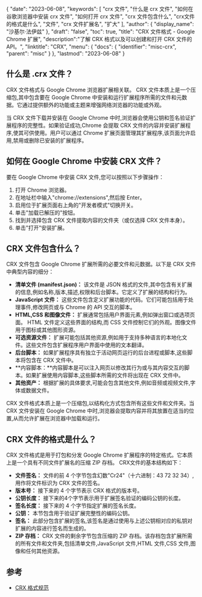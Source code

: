 {
"date": "2023-06-08",
  "keywords": [
"crx 文件",
"什么是 crx 文件",
"如何在谷歌浏览器中安装 crx 文件",
"如何打开 crx 文件",
"crx 文件包含什么",
"crx文件的格式是什么",
"文件",
"crx 文件扩展名",
"扩大"
],
  "author": {
"display_name": "沙基尔·法伊兹"
},
"draft": "false",
"toc": true,
"title": "CRX 文件格式 - Google Chrome 扩展",
  "description":"了解 CRX 格式以及可以创建和打开 CRX 文件的 API。",
"linktitle": "CRX",
  "menu": {
    "docs": {
      "identifier": "misc-crx",
"parent": "misc"
}
},
"lastmod": "2023-06-08"
}

## 什么是 .crx 文件？

CRX 文件格式与 Google Chrome 浏览器扩展相关联。 CRX 文件本质上是一个压缩包,其中包含要在 Google Chrome 中安装和运行扩展程序所需的文件和元数据。它通过提供额外的功能或主题来增强网络浏览器的功能或外观。

当 CRX 文件下载并安装在 Google Chrome 中时,浏览器会使用公钥和签名验证扩展程序的完整性。如果验证成功,Chrome 会提取 CRX 文件的内容并安装扩展程序,使其可供使用。用户可以通过 Chrome 扩展页面管理其扩展程序,该页面允许启用,禁用或删除已安装的扩展程序。

## 如何在 Google Chrome 中安装 CRX 文件？

要在 Google Chrome 中安装 CRX 文件,您可以按照以下步骤操作：

1. 打开 Chrome 浏览器。
2. 在地址栏中输入"chrome://extensions",然后按 Enter。
3. 启用位于扩展页面右上角的"开发者模式"切换开关。
4. 单击"加载已解压的"按钮。
5. 找到并选择包含 CRX 文件提取内容的文件夹（或仅选择 CRX 文件本身）。
6. 单击"打开"安装扩展。

## CRX 文件包含什么？

CRX 文件包含 Google Chrome 扩展所需的必要文件和元数据。以下是 CRX 文件中典型内容的细分：

- **清单文件 (manifest.json)：** 该文件是 JSON 格式的文件,其中包含有关扩展的信息,例如名称,版本,描述,权限和后台脚本。它定义了扩展的结构和行为。
- **JavaScript 文件：** 这些文件包含定义扩展功能的代码。它们可能包括用于处理事件,修改网页或与 Chrome 的 API 交互的脚本。
- **HTML,CSS 和图像文件：** 扩展通常包括用户界面元素,例如弹出窗口或选项页面。 HTML 文件定义这些界面的结构,而 CSS 文件控制它们的外观。图像文件用于图标或其他图形资源。
- **可选资源文件：** 扩展可能包括其他资源,例如用于支持多种语言的本地化文件。这些文件包含扩展程序用户界面中使用的文本翻译。
- **后台脚本：** 如果扩展程序具有独立于活动网页运行的后台进程或脚本,这些脚本将包含在 CRX 文件中。
- **内容脚本：**内容脚本是可以注入网页以修改其行为或与其内容交互的脚本。如果扩展使用内容脚本,这些脚本所需的文件将出现在 CRX 文件中。
- **其他资产：** 根据扩展的具体要求,可能会包含其他文件,例如音频或视频文件,字体或数据文件。

CRX 文件格式本质上是一个压缩包,以结构化方式包含所有这些文件和文件夹。当 CRX 文件安装在 Google Chrome 中时,浏览器会提取内容并将其放置在适当的位置,从而允许扩展在浏览器中加载和运行。

## CRX 文件的格式是什么？

CRX 文件格式是用于打包和分发 Google Chrome 扩展程序的特定格式。它本质上是一个具有不同文件扩展名的压缩 ZIP 存档。 CRX文件的基本结构如下：

- **文件签名：** 文件的前 4 个字节包含幻数"Cr24"（十六进制：43 72 32 34）,用作将文件标识为 CRX 文件的签名。
- **版本号：** 接下来的 4 个字节表示 CRX 格式的版本号。
- **公钥长度：** 接下来的4个字节表示用于扩展签名验证的编码公钥的长度。
- **签名长度：** 接下来的 4 个字节指定扩展的签名长度。
- **公钥：** 本节包含用于验证扩展完整性的编码公钥。
- **签名：** 此部分包含扩展的签名,该签名是通过使用与上述公钥相对应的私钥对扩展的内容进行签名而生成的。
- **ZIP 存档：** CRX 文件的剩余字节包含压缩的 ZIP 存档。该存档包含扩展所需的所有文件和文件夹,包括清单文件,JavaScript 文件,HTML 文件,CSS 文件,图像和任何其他资源。

## 参考
* [CRX 格式规范](https://groups.google.com/a/chromium.org/g/chromium-extensions/c/K3YIsNL_Et4)

